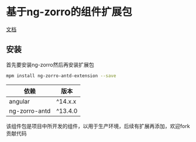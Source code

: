 
# 基于ng-zorro的组件扩展包

[文档](https://enochgao.github.io/ng-zorro-antd-extension/)

## 安装

首先要安装ng-zorro然后再安装扩展包

```bash
mpm install ng-zorro-antd-extension --save

```

|依赖|版本|
|---|----|
|angular|^14.x.x|
|ng-zorro-antd|^13.4.0|

该组件包是项目中所开发的组件，以用于生产环境，后续有扩展再添加，欢迎fork贡献代码
